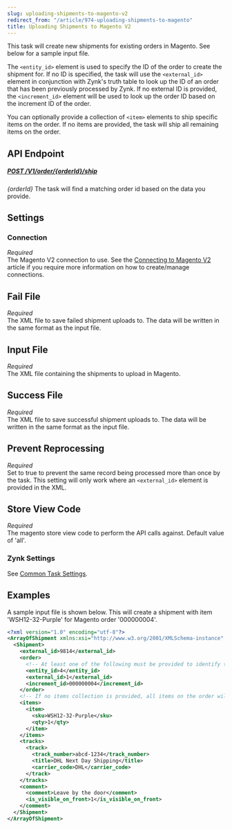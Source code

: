 ```yaml
---
slug: uploading-shipments-to-magento-v2
redirect_from: "/article/974-uploading-shipments-to-magento"
title: Uploading Shipments to Magento V2
---
```

This task will create new shipments for existing orders in Magento. See below for a sample input file.

The `<entity_id>` element is used to specify the ID of the order to create the shipment for. If no ID is specified, the task will use the `<external_id>` element in conjunction with Zynk's truth table to look up the ID of an order that has been previously processed by Zynk. If no external ID is provided, the `<increment_id>` element will be used to look up the order ID based on the increment ID of the order.

You can optionally provide a collection of `<item>` elements to ship specific items on the order. If no items are provided, the task will ship all remaining items on the order.

## API Endpoint
##### [POST /V1/order/{orderId}/ship](https://devdocs.magento.com/redoc/2.3/admin-rest-api.html#operation/salesShipOrderV1ExecutePost)
_{orderId}_ The task will find a matching order id based on the data you provide. 

## Settings
### Connection
_Required_  
The Magento V2 connection to use. See the [Connecting to Magento V2](connecting-to-magento-v2) article if you require more information on how to create/manage connections.

## Fail File
_Required_  
The XML file to save failed shipment uploads to. The data will be written in the same format as the input file.

## Input File
_Required_  
The XML file containing the shipments to upload in Magento.

## Success File
_Required_  
The XML file to save successful shipment uploads to. The data will be written in the same format as the input file.

## Prevent Reprocessing
_Required_  
Set to true to prevent the same record being processed more than once by the task. This setting will only work where an `<external_id>` element is provided in the XML.

## Store View Code
_Required_  
The magento store view code to perform the API calls against. Default value of 'all'.

### Zynk Settings
See [Common Task Settings](common-task-settings).

## Examples
A sample input file is shown below. This will create a shipment with item 'WSH12-32-Purple' for Magento order '000000004'.
```xml
<?xml version="1.0" encoding="utf-8"?>
<ArrayOfShipment xmlns:xsi="http://www.w3.org/2001/XMLSchema-instance" xmlns:xsd="http://www.w3.org/2001/XMLSchema">
  <Shipment>
    <external_id>9814</external_id>
    <order>
      <!-- At least one of the following must be provided to identify the order to ship -->
      <entity_id>4</entity_id>
      <external_id>1</external_id>
      <increment_id>000000004</increment_id>
    </order>
    <!-- If no items collection is provided, all items on the order will be shipped -->
    <items>
      <item>
        <sku>WSH12-32-Purple</sku>
        <qty>1</qty>
      </item>
    </items>
    <tracks>
      <track>
        <track_number>abcd-1234</track_number>
        <title>DHL Next Day Shipping</title>
        <carrier_code>DHL</carrier_code>
      </track>
    </tracks>
    <comment>
      <comment>Leave by the door</comment>
      <is_visible_on_front>1</is_visible_on_front>
    </comment>
  </Shipment>
</ArrayOfShipment>
```
